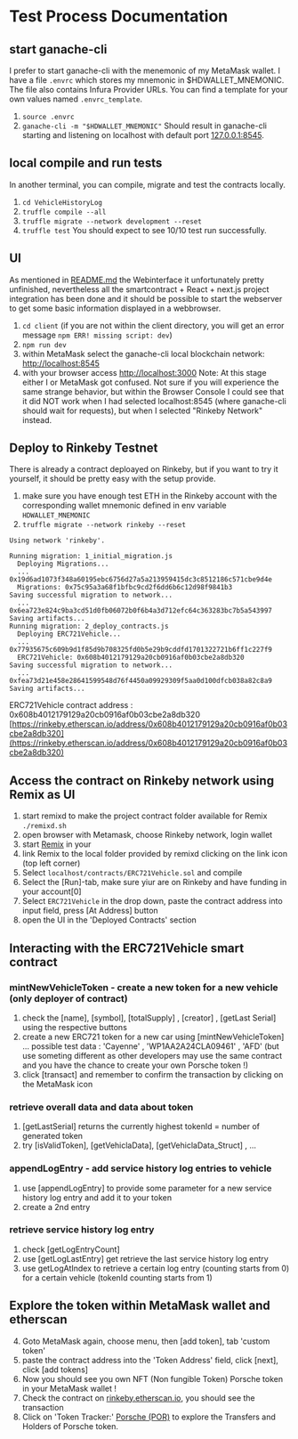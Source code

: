 # Test Process Documentation

## start ganache-cli
I prefer to start ganache-cli with the menemonic of my MetaMask wallet. I have a file `.envrc` which stores my mnemonic in $HDWALLET_MNEMONIC.
The file also contains Infura Provider URLs. You can find a template for your own values named `.envrc_template`.
1. `source .envrc`
2. `ganache-cli -m "$HDWALLET_MNEMONIC"`
Should result in ganache-cli starting and listening on localhost with default port [127.0.0.1:8545](127.0.0.1:8545).

## local compile and run tests
In another terminal, you can compile, migrate and test the contracts locally.
1. `cd VehicleHistoryLog`
2. `truffle compile --all`
3. `truffle migrate --network development --reset`
4. `truffle test`
You should expect to see 10/10 test run successfully.

## UI
As mentioned in [README.md](../README.md) the Webinterface it unfortunately pretty unfinished, nevertheless all the smartcontract + React + next.js project integration has been done and it should be possible to start the webserver to get some basic information displayed in a webbrowser.
1. `cd client` (if you are not within the client directory, you will get an error message `npm ERR! missing script: dev`)
2. `npm run dev`
3. within MetaMask select the ganache-cli local blockchain network: [http://localhost:8545](#)
4. with your browser access [http://localhost:3000](http://localhost:3000)
Note: At this stage either I or MetaMask got confused. Not sure if you will experience the same strange behavior, but within the Browser Console I could see that it did NOT work when I had selected localhost:8545 (where ganache-cli should wait for requests), but when I selected "Rinkeby Network" instead.



## Deploy to Rinkeby Testnet
There is already a contract deploayed on Rinkeby, but if you want to try it yourself, it should be pretty easy with the setup provide.
1. make sure you have enough test ETH in the Rinkeby account with the corresponding wallet mnemonic defined in env variable `HDWALLET_MNEMONIC`
2. `truffle migrate --network rinkeby --reset`

```
Using network 'rinkeby'.

Running migration: 1_initial_migration.js
  Deploying Migrations...
  ... 0x19d6ad1073f348a60195ebc6756d27a5a213959415dc3c8512186c571cbe9d4e
  Migrations: 0x75c95a3a68f1bfbc9cd2f6dd6b6c12d98f9841b3
Saving successful migration to network...
  ... 0x6ea723e824c9ba3cd51d0fb06072b0f6b4a3d712efc64c363283bc7b5a543997
Saving artifacts...
Running migration: 2_deploy_contracts.js
  Deploying ERC721Vehicle...
  ... 0x77935675c609b9d1f85d9b708325fd0b5e29b9cddfd1701322721b6ff1c227f9
  ERC721Vehicle: 0x608b4012179129a20cb0916af0b03cbe2a8db320
Saving successful migration to network...
  ... 0xfea73d21e458e28641599548d76f4450a09929309f5aa0d100dfcb038a82c8a9
Saving artifacts...
```
ERC721Vehicle contract address : 0x608b4012179129a20cb0916af0b03cbe2a8db320
[https://rinkeby.etherscan.io/address/0x608b4012179129a20cb0916af0b03cbe2a8db320](https://rinkeby.etherscan.io/address/0x608b4012179129a20cb0916af0b03cbe2a8db320)


## Access the contract on Rinkeby network using Remix as UI

1. start remixd to make the project contract folder available for Remix `./remixd.sh`
2. open browser with Metamask, choose Rinkeby network, login wallet
3. start [Remix](https://remix.ethereum.org) in your 
4. link Remix to the local folder provided by remixd clicking on the link icon (top left corner)
5. Select `localhost/contracts/ERC721Vehicle.sol` and compile
6. Select the [Run]-tab, make sure yiur are on Rinkeby and have funding in your account[0]
7. Select `ERC721Vehicle` in the drop down, paste the contract address into input field, press [At Address] button
8. open the UI in the 'Deployed Contracts' section

## Interacting with the ERC721Vehicle smart contract

### mintNewVehicleToken - create a new token for a new vehicle (only deployer of contract)

1. check the [name], [symbol], [totalSupply] , [creator] , [getLast Serial] using the respective buttons
2. create a new ERC721 token for a new car using [mintNewVehicleToken] ... possible test data : 'Cayenne' , 'WP1AA2A24CLA09461' , 'AFD' (but use someting different as other developers may use the same contract and you have the chance to create your own Porsche token !)
3. click [transact] and remember to confirm the transaction by clicking on the MetaMask icon

### retrieve overall data and data about token

1. [getLastSerial] returns the currently highest tokenId = number of generated token
1. try [isValidToken], [getVehiclaData], [getVehiclaData_Struct] , ...


### appendLogEntry - add service history log entries to vehicle

1. use [appendLogEntry] to provide some parameter for a new service history log entry and add it to your token
2. create a 2nd entry

### retrieve service history log entry

1. check [getLogEntryCount]
1. use [getLogLastEntry] get retrieve the last service history log entry
2. use getLogAtIndex to retrieve a certain log entry (counting starts from 0) for a certain vehicle (tokenId counting starts from 1)

## Explore the token within MetaMask wallet and etherscan

4. Goto MetaMask again, choose menu, then [add token], tab 'custom token'
5. paste the contract address into the 'Token Address' field, click [next], click [add tokens]
6. Now you should see you own NFT (Non fungible Token) Porsche token in your MetaMask wallet !
7. Check the contract on [rinkeby.etherscan.io](https://rinkeby.etherscan.io/address/0x608b4012179129a20cb0916af0b03cbe2a8db320), you should see the transaction
8. Click on 'Token Tracker:' [Porsche (POR)](https://rinkeby.etherscan.io/token/0x608b4012179129a20cb0916af0b03cbe2a8db320) to explore the Transfers and Holders of Porsche token.








